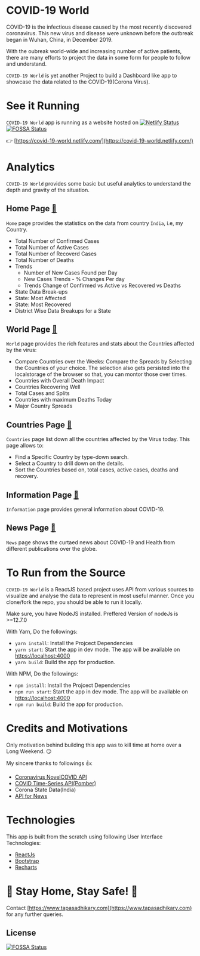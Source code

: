 # COVID-19 World

COVID-19 is the infectious disease caused by the most recently discovered coronavirus. This new virus and disease were unknown before the outbreak began in Wuhan, China, in December 2019.

With the oubreak world-wide and increasing number of active patients, there are many efforts to project the data in some form for people to follow and understand.

`COVID-19 World` is yet another Project to build a Dashboard like app to showcase the data related to the COVID-19(Corona Virus).

# See it Running

`COVID-19 World` app is running as a website hosted on [![Netlify Status](https://api.netlify.com/api/v1/badges/3ce79a2b-dd74-4c1b-856b-ef5f52ed3d48/deploy-status)](https://app.netlify.com/sites/covid-19-world/deploys)
[![FOSSA Status](https://app.fossa.io/api/projects/git%2Bgithub.com%2Fatapas%2Fcovid-19.svg?type=shield)](https://app.fossa.io/projects/git%2Bgithub.com%2Fatapas%2Fcovid-19?ref=badge_shield)

👉 [https://covid-19-world.netlify.com/](https://covid-19-world.netlify.com/)


# Analytics

`COVID-19 World` provides some basic but useful analytics to understand the depth and gravity of the situation.

## Home Page [🔗](https://covid-19-world.netlify.com/home)

`Home` page provides the statistics on the data from country `India`, i.e, my Country.

- Total Number of Confirmed Cases
- Total Number of Active Cases
- Total Number of Recoverd Cases
- Total Number of Deaths
- Trends 
    - Number of New Cases Found per Day
    - New Cases Trends - % Changes Per day
    - Trends Change of Confirmed vs Active vs Recovered vs Deaths
- State Data Break-ups
- State: Most Affected
- State: Most Recovered
- District Wise Data Breakups for a State

## World Page [🔗](https://covid-19-world.netlify.com/world)

`World` page provides the rich features and stats about the Countries affected by the virus:

- Compare Countries over the Weeks: Compare the Spreads by Selecting the Countries of your choice. The selection also gets persisted into the localstorage of the browser so that, you can montor those over times.
- Countries with Overall Death Impact
- Countries Recovering Well
- Total Cases and Splits
- Countries with maximum Deaths Today
- Major Country Spreads

## Countries Page [🔗](https://covid-19-world.netlify.com/countries)

`Countries` page list down all the countries affected by the Virus today. This page allows to:

- Find a Specific Country by type-down search.
- Select a Country to drill down on the details.
- Sort the Countries based on, total cases, active cases, deaths and recovery.

## Information Page [🔗](https://covid-19-world.netlify.com/information)

`Information` page provides general information about COVID-19.

## News Page [🔗](https://covid-19-world.netlify.com/news)

`News` page shows the curtaed news about COVID-19 and Health from different publications over the globe.


# To Run from the Source

`COVID-19 World` is a ReactJS based project uses API from various sources to visualize and analyse the data to represent in most useful manner. Once you clone/fork the repo, you should be able to run it locally.

Make sure, you have NodeJS installed. Preffered Version of nodeJs is >=12.7.0

With Yarn, Do the followings:

- `yarn install`: Install the Projcect Dependencies
- `yarn start`: Start the app in dev mode. The app will be available on [https://localhost:4000](https://localhost:4000)
- `yarn build`: Build the app for production.

With NPM, Do the followings:

- `npm install`: Install the Projcect Dependencies
- `npm run start`: Start the app in dev mode. The app will be available on [https://localhost:4000](https://localhost:4000)
- `npm run build`: Build the app for production.

# Credits and Motivations

Only motivation behind building this app was to kill time at home over a Long Weekend. 😏

My sincere thanks to followings 👍:

- [Coronavirus NovelCOVID API](https://github.com/NovelCOVID/API)
- [COVID Time-Series API(Pomber)](https://pomber.github.io/covid19/timeseries.json)
- Corona State Data(India)
- [API for News](https://newsapi.org/)

# Technologies

This app is built from the scratch using following User Interface Technologies:

- [ReactJs](https://reactjs.org/)
- [Bootstrap](https://react-bootstrap.netlify.com/)
- [Recharts](http://recharts.org/en-US/)

# 🙏 Stay Home, Stay Safe! 🙏
 
Contact [https://www.tapasadhikary.com](https://www.tapasadhikary.com) for any further queries.


## License
[![FOSSA Status](https://app.fossa.io/api/projects/git%2Bgithub.com%2Fatapas%2Fcovid-19.svg?type=large)](https://app.fossa.io/projects/git%2Bgithub.com%2Fatapas%2Fcovid-19?ref=badge_large)